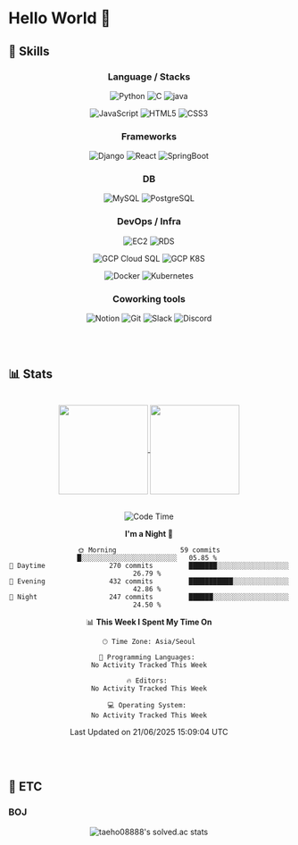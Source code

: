 # Hello World 👋

## 🔧 Skills

<div align="center">

### Language / Stacks

![Python](https://img.shields.io/badge/Python-3776AB?style=for-the-badge&logo=Python&logoColor=white)
![C](https://img.shields.io/badge/C-A8B9CC?style=for-the-badge&logo=C&logoColor=white)
![java](https://img.shields.io/badge/java-E86914?style=for-the-badge&logo=Java&logoColor=white)
</br>

![JavaScript](https://img.shields.io/badge/JavaScript-F7DF1E?style=for-the-badge&logo=JavaScript&logoColor=white)
![HTML5](https://img.shields.io/badge/HTML5-E34F26?style=for-the-badge&logo=HTML5&logoColor=white)
![CSS3](https://img.shields.io/badge/CSS3-1572B6?style=for-the-badge&logo=CSS3&logoColor=white)

### Frameworks

![Django](https://img.shields.io/badge/Django-092E20?style=for-the-badge&logo=Django&logoColor=white)
![React](https://img.shields.io/badge/React-61DAFB?style=for-the-badge&logo=React&logoColor=black)
![SpringBoot](https://img.shields.io/badge/SpringBoot-6DB33F?style=for-the-badge&logo=SpringBoot&logoColor=white)

### DB

![MySQL](https://img.shields.io/badge/MySQL-4479A1?style=for-the-badge&logo=MySQL&logoColor=white)
![PostgreSQL](https://img.shields.io/badge/PostgreSQL-4169E1?style=for-the-badge&logo=PostgreSQL&logoColor=white)

### DevOps / Infra

![EC2](https://img.shields.io/badge/AWS_EC2-FF9900?style=for-the-badge&logo=AmazonEC2&logoColor=white)
![RDS](https://img.shields.io/badge/AWS_RDS-527FFF?style=for-the-badge&logo=AmazonRDS&logoColor=white)
</br>

![GCP Cloud SQL](https://img.shields.io/badge/Cloud_SQL-4285F4?style=for-the-badge&logo=googlecloud&logoColor=white)
![GCP K8S](https://img.shields.io/badge/Google_Kubernetes_Engine-4285F4?style=for-the-badge&logo=googlecloud&logoColor=white)
</br>

![Docker](https://img.shields.io/badge/Docker-2496ED?style=for-the-badge&logo=Docker&logoColor=white)
![Kubernetes](https://img.shields.io/badge/Kubernetes-326CE5?style=for-the-badge&logo=Kubernetes&logoColor=white)

### Coworking tools

![Notion](https://img.shields.io/badge/Notion-000000?style=for-the-badge&logo=Notion&logoColor=white)
![Git](https://img.shields.io/badge/Git-F05032?style=for-the-badge&logo=Git&logoColor=white)
![Slack](https://img.shields.io/badge/Slack-4A154B?style=for-the-badge&logo=Slack&logoColor=white)
![Discord](https://img.shields.io/badge/Discord-5865F2?style=for-the-badge&logo=Discord&logoColor=white)

</div>
</br></br>

## 📊 Stats

<div align="center">

</br>
<a href="https://github.com/taeho0888">
<img align="center" height=160 src="https://github-readme-stats.vercel.app/api?username=taeho0888&show_icons=true&bg_color=00000000" />
</a>
<a href="https://github.com/taeho0888">
<img align="center" height=160 src="https://github-readme-stats.vercel.app/api/top-langs/?username=taeho0888&langs_count=6&hide=C&layout=compact" />
</a>
</br></br>

<!--START_SECTION:waka-->
![Code Time](http://img.shields.io/badge/Code%20Time-575%20hrs%2029%20mins-blue)

**I'm a Night 🦉** 

```text
🌞 Morning                59 commits          █░░░░░░░░░░░░░░░░░░░░░░░░   05.85 % 
🌆 Daytime                270 commits         ███████░░░░░░░░░░░░░░░░░░   26.79 % 
🌃 Evening                432 commits         ███████████░░░░░░░░░░░░░░   42.86 % 
🌙 Night                  247 commits         ██████░░░░░░░░░░░░░░░░░░░   24.50 % 
```


📊 **This Week I Spent My Time On** 

```text
🕑︎ Time Zone: Asia/Seoul

💬 Programming Languages: 
No Activity Tracked This Week

🔥 Editors: 
No Activity Tracked This Week

💻 Operating System: 
No Activity Tracked This Week
```


 Last Updated on 21/06/2025 15:09:04 UTC
<!--END_SECTION:waka-->
</div>
</br></br>

## 🎸 ETC

### BOJ

<div align="center">

![taeho08888's solved.ac stats](https://github-readme-solvedac.hyp3rflow.vercel.app/api/?handle=taeho0888)

</div>
